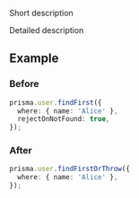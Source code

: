 Short description

Detailed description

## Example

### Before

```ts
prisma.user.findFirst({
  where: { name: 'Alice' },
  rejectOnNotFound: true,
});
```

### After

```ts
prisma.user.findFirstOrThrow({
  where: { name: 'Alice' },
});
```

